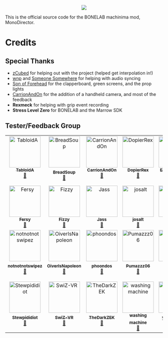<p align="center">
  <img src="https://i.imgur.com/5XrPOnQ.png" />
</p>

This is the official source code for the BONELAB machinima mod, MonoDirector.

# Credits

## Special Thanks
- [zCubed](https://github.com/zCubed3) for helping out with the project (helped get interpolation in!)
- [wnp](https://github.com/wnp78) and [Someone Somewhere](https://github.com/someonesomewheredev) for helping with audio syncing
- [Son of Forehead](https://github.com/SonOfForehead) for the clapperboard, green screens, and the prop lights
- [CarrionAndOn](https://github.com/CarrionAndOn) for the addition of a handheld camera, and most of the feedback
- **Rexmeck** for helping with grip event recording
- **Stress Level Zero** for BONELAB and the Marrow SDK

## Tester/Feedback Group
<table>
  <tbody>
    <tr>
      <td align="center" valign="top" width="14.28%"><a href="https://github.com/Acerocks22.com"><img src="https://avatars.githubusercontent.com/u/4953770?v=4?s=100" width="100px;" alt="TabloidA"/><br /><sub><b>TabloidA</b></sub></a><br /><a href="https://github.com/Not-Enough-Photons/MonoDirector/issues?q=author%3AAcerocks22" title="Bug reports">🐛</a></td>
      <td align="center" valign="top" width="14.28%"><a href="https://github.com/BreadSoup"><img src="https://avatars.githubusercontent.com/u/79678268?v=4?s=100" width="100px;" alt="BreadSoup"/><b><sub><b>BreadSoup</b></sub></a><br /><a href="https://github.com/Not-Enough-Photons/MonoDirector/issues?q=author%3ABreadSoup" title="Bug reports">🐛</a></td>
      <td align="center" valign="top" width="14.28%"><a href="https://github.com/CarrionAndOn"><img src="https://avatars.githubusercontent.com/u/30084485?v=4?s=100" width="100px;" alt="CarrionAndOn"/><br /><sub><b>CarrionAndOn</b></sub></a><br /><a href="https://github.com/Not-Enough-Photons/MonoDirector/issues?q=author%3ACarrionAndOn" title="Bug reports">🐛</a></td>
      <td align="center" valign="top" width="14.28%"><a href="https://github.com/coldboiddcddd "><img src="https://avatars.githubusercontent.com/u/131008472?v=4?s=100" width="100px;" alt="DopierRex"/><br /><sub><b>DopierRex</b></sub></a><br /><a href="https://github.com/Not-Enough-Photons/MonoDirector/issues?q=author%3Acoldboiddcddd " title="Bug reports">🐛</a></td>
      <td align="center" valign="top" width="14.28%"><a href="https://github.com/D2Lx0wse"><img src="https://avatars.githubusercontent.com/u/92229936?v=4?s=100" width="100px;" alt="Everything on Arm"/><br /><sub><b>Everything on Arm</b></sub></a><br /><a href="https://github.com/Not-Enough-Photons/MonoDirector/issues?q=author%3AD2Lx0wse" title="Bug reports">🐛</a></td>
      <td align="center" valign="top" width="14.28%"><a href="https://github.com/dreamkitties"><img src="https://avatars.githubusercontent.com/u/132848532?v=4?s=100" width="100px;" alt="dreamkitties"/><br /><sub><b>dreamkitties</b></sub></a><br /><a href="https://github.com/Not-Enough-Photons/MonoDirector/issues?q=author%3Adreamkitties" title="Bug reports">🐛</a></td>
    </tr>
    <tr>
      <td align="center" valign="top" width="14.28%"><a href="https://github.com/FersyVR"><img src="https://avatars.githubusercontent.com/u/52735241?v=4?s=100" width="100px;" alt="Fersy"/><br /><sub><b>Fersy</b></sub></a><br /><a href="https://github.com/Not-Enough-Photons/MonoDirector/issues?q=author%3AFersyVR" title="Bug reports">🐛</a></td>
      <td align="center" valign="top" width="14.28%"><a href="https://github.com/Fizzyhex"><img src="https://avatars.githubusercontent.com/u/21183059?v=4?s=100" width="100px;" alt="Fizzy"/><br /><sub><b>Fizzy</b></sub></a><br /><a href="https://github.com/Not-Enough-Photons/MonoDirector/issues?q=author%3AFizzyhex" title="Bug reports">🐛</a></td>
      <td align="center" valign="top" width="14.28%"><a href="https://github.com/Jass3k"><img src="https://avatars.githubusercontent.com/u/133503198?v=4?s=100" width="100px;" alt="Jass"/><br /><sub><b>Jass</b></sub></a><br /><a href="https://github.com/Not-Enough-Photons/MonoDirector/issues?q=author%3AJass3k" title="Bug reports">🐛</a></td>
      <td align="center" valign="top" width="14.28%"><a href="https://github.com/josalt"><img src="https://avatars.githubusercontent.com/u/35170179?v=4?s=100" width="100px;" alt="josalt"/><br /><sub><b>josalt</b></sub></a><br /><a href="https://github.com/Not-Enough-Photons/MonoDirector/issues?q=author%3Ajosalt" title="Bug reports">🐛</a></td>
      <td align="center" valign="top" width="14.28%"><a href="https://github.com/Koniving"><img src="https://avatars.githubusercontent.com/u/18667806?v=4?s=100" width="100px;" alt="Koniving"/><br /><sub><b>Koniving</b></sub></a><br /><a href="https://github.com/Not-Enough-Photons/MonoDirector/issues?q=author%3AKoniving" title="Bug reports">🐛</a></td>
      <td align="center" valign="top" width="14.28%"><a href="https://github.com/MrBugo"><img src="https://avatars.githubusercontent.com/u/132851459?v=4?s=100" width="100px;" alt="MrBugo"/><br /><sub><b>MrBugo</b></sub></a><br /><a href="https://github.com/Not-Enough-Photons/MonoDirector/issues?q=author%3AMrBugo" title="Bug reports">🐛</a></td>
    </tr>
    <tr>
      <td align="center" valign="top" width="14.28%"><a href="https://github.com/notnotnotswipez"><img src="https://avatars.githubusercontent.com/u/13337586?v=4?s=100" width="100px;" alt="notnotnotswipez"/><b><sub><b>notnotnotswipez</b></sub></a><br /><a href="https://github.com/Not-Enough-Photons/MonoDirector/issues?q=author%3Anotnotnotswipez" title="Bug reports">🐛</a></td>
      <td align="center" valign="top" width="14.28%"><a href="https://github.com/OiverIsNapoleon"><img src="https://avatars.githubusercontent.com/u/132877507?v=4?s=100" width="100px;" alt="OiverIsNapoleon"/><b><sub><b>OiverIsNapoleon</b></sub></a><br /><a href="https://github.com/Not-Enough-Photons/MonoDirector/issues?q=author%3AOiverIsNapoleon" title="Bug reports">🐛</a></td>
      <td align="center" valign="top" width="14.28%"><a href="https://github.com/phoondos"><img src="https://avatars.githubusercontent.com/u/37457857?v=4?s=100" width="100px;" alt="phoondos"/><b><sub><b>phoondos</b></sub></a><br /><a href="https://github.com/Not-Enough-Photons/MonoDirector/issues?q=author%3Aphoondos" title="Bug reports">🐛</a></td>
      <td align="center" valign="top" width="14.28%"><a href="https://github.com/Pumazzz06"><img src="https://avatars.githubusercontent.com/u/132848657?v=4?s=100" width="100px;" alt="Pumazzz06"/><b><sub><b>Pumazzz06</b></sub></a><br /><a href="https://github.com/Not-Enough-Photons/MonoDirector/issues?q=author%3APumazzz06" title="Bug reports">🐛</a></td>
      <td align="center" valign="top" width="14.28%"><a href="https://github.com/SonOfForehead"><img src="https://avatars.githubusercontent.com/u/114877261?v=4?s=100" width="100px;" alt="Son of Forehead"/><b><sub><b>Son of Forehead</b></sub></a><br /><a href="https://github.com/Not-Enough-Photons/MonoDirector/issues?q=author%3ASonOfForehead" title="Bug reports">🐛</a></td>
      <td align="center" valign="top" width="14.28%"><a href="https://github.com/stayxlol"><img src="https://avatars.githubusercontent.com/u/106104730?v=4?s=100" width="100px;" alt="stayxlol"/><b><sub><b>stayxlol</b></sub></a><br /><a href="https://github.com/Not-Enough-Photons/MonoDirector/issues?q=author%3Astayxlol" title="Bug reports">🐛</a></td>
    </tr>
    <tr>
      <td align="center" valign="top" width="14.28%"><a href="https://github.com/Stewpididiot"><img src="https://avatars.githubusercontent.com/u/132130059?v=4?s=100" width="100px;" alt="Stewpididiot"/><b><sub><b>Stewpididiot</b></sub></a><br /><a href="https://github.com/Not-Enough-Photons/MonoDirector/issues?q=author%3AStewpididiot" title="Bug reports">🐛</a></td>
      <td align="center" valign="top" width="14.28%"><a href="https://github.com/SwiZ-VR"><img src="https://avatars.githubusercontent.com/u/124513376?v=4?s=100" width="100px;" alt="SwiZ-VR"/><b><sub><b>SwiZ-VR</b></sub></a><br /><a href="https://github.com/Not-Enough-Photons/MonoDirector/issues?q=author%3ASwiZ-VR" title="Bug reports">🐛</a></td>
      <td align="center" valign="top" width="14.28%"><a href="https://github.com/TheDarkZEK"><img src="https://avatars.githubusercontent.com/u/131480613?v=4?s=100" width="100px;" alt="TheDarkZEK"/><b><sub><b>TheDarkZEK</b></sub></a><br /><a href="https://github.com/Not-Enough-Photons/MonoDirector/issues?q=author%3APRIM" title="Bug reports">🐛</a></td>
      <td align="center" valign="top" width="14.28%"><a href="https://github.com/WashingmachineREAL"><img src="https://avatars.githubusercontent.com/u/132859402?v=4?s=100" width="100px;" alt="washing machine"/><b><sub><b>washing machine</b></sub></a><br /><a href="https://github.com/Not-Enough-Photons/MonoDirector/issues?q=author%3AWashingmachineREAL" title="Bug reports">🐛</a></td>
      <td align="center" valign="top" width="14.28%"><a href="https://github.com/yellowyears"><img src="https://avatars.githubusercontent.com/u/60519490?v=4?s=100" width="100px;" alt="yellowyears"/><b><sub><b>yellowyears</b></sub></a><br /><a href="https://github.com/Not-Enough-Photons/MonoDirector/issues?q=author%3Ayellowyears" title="Bug reports">🐛</a></td>
      <!--
      <td align="center" valign="top" width="14.28%"><a href="https://github.com/PRIM"><img src="https://avatars.githubusercontent.com/u/132851459?v=4?s=100" width="100px;" alt="ALT2"/><b><sub><b>ALT2</b></sub></a><br /><a href="https://github.com/Not-Enough-Photons/MonoDirector/issues?q=author%3APRIM" title="Bug reports">🐛</a></td>
      -->
    </tr>
  </tbody>
</table>